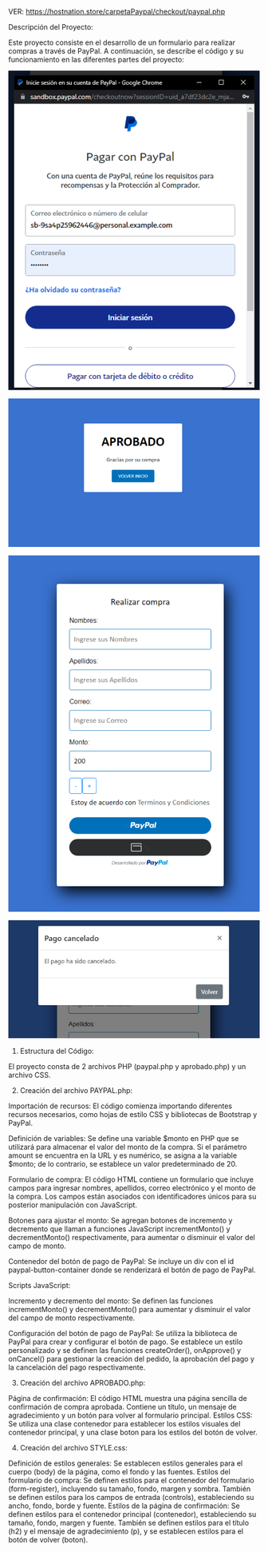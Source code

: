 VER: https://hostnation.store/carpetaPaypal/checkout/paypal.php

Descripción del Proyecto:

Este proyecto consiste en el desarrollo de un formulario para realizar compras a través de PayPal. A continuación, se describe el código y su funcionamiento en las diferentes partes del proyecto:

![ERROR AL SUBIR LA IMAGEN](paypalimg/foto1.png)

![ERROR AL SUBIR LA IMAGEN](paypalimg/foto2.png)

![ERROR AL SUBIR LA IMAGEN](paypalimg/foto3.png)

![ERROR AL SUBIR LA IMAGEN](paypalimg/foto4.png)

1. Estructura del Código:

El proyecto consta de 2 archivos PHP (paypal.php y aprobado.php) y un archivo CSS.

2. Creación del archivo PAYPAL.php:

Importación de recursos: El código comienza importando diferentes recursos necesarios, como hojas de estilo CSS y bibliotecas de Bootstrap y PayPal.

Definición de variables: Se define una variable $monto en PHP que se utilizará para almacenar el valor del monto de la compra. Si el parámetro amount se encuentra en la URL y es numérico, se asigna a la variable $monto; de lo contrario, se establece un valor predeterminado de 20.

Formulario de compra: El código HTML contiene un formulario que incluye campos para ingresar nombres, apellidos, correo electrónico y el monto de la compra. Los campos están asociados con identificadores únicos para su posterior manipulación con JavaScript.

Botones para ajustar el monto: Se agregan botones de incremento y decremento que llaman a funciones JavaScript incrementMonto() y decrementMonto() respectivamente, para aumentar o disminuir el valor del campo de monto.

Contenedor del botón de pago de PayPal: Se incluye un div con el id paypal-button-container donde se renderizará el botón de pago de PayPal.

Scripts JavaScript:

Incremento y decremento del monto: Se definen las funciones incrementMonto() y decrementMonto() para aumentar y disminuir el valor del campo de monto respectivamente.

Configuración del botón de pago de PayPal: Se utiliza la biblioteca de PayPal para crear y configurar el botón de pago. Se establece un estilo personalizado y se definen las funciones createOrder(), onApprove() y onCancel() para gestionar la creación del pedido, la aprobación del pago y la cancelación del pago respectivamente.

3. Creación del archivo APROBADO.php:

Página de confirmación: El código HTML muestra una página sencilla de confirmación de compra aprobada. Contiene un título, un mensaje de agradecimiento y un botón para volver al formulario principal.
Estilos CSS: Se utiliza una clase contenedor para establecer los estilos visuales del contenedor principal, y una clase boton para los estilos del botón de volver.

4. Creación del archivo STYLE.css:

Definición de estilos generales: Se establecen estilos generales para el cuerpo (body) de la página, como el fondo y las fuentes.
Estilos del formulario de compra: Se definen estilos para el contenedor del formulario (form-register), incluyendo su tamaño, fondo, margen y sombra. También se definen estilos para los campos de entrada (controls), estableciendo su ancho, fondo, borde y fuente.
Estilos de la página de confirmación: Se definen estilos para el contenedor principal (contenedor), estableciendo su tamaño, fondo, margen y fuente. También se definen estilos para el título (h2) y el mensaje de agradecimiento (p), y se establecen estilos para el botón de volver (boton).

